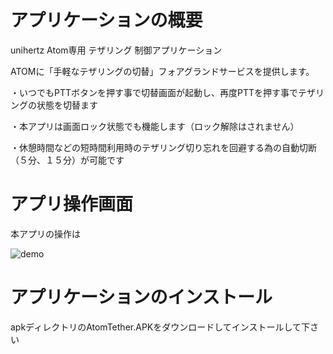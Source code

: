 # アプリケーションの概要

unihertz Atom専用 テザリング 制御アプリケーション

ATOMに「手軽なテザリングの切替」フォアグランドサービスを提供します。

・いつでもPTTボタンを押す事で切替画面が起動し、再度PTTを押す事でテザリングの状態を切替ます

・本アプリは画面ロック状態でも機能します（ロック解除はされません）

・休憩時間などの短時間利用時のテザリング切り忘れを回避する為の自動切断（５分、１５分）が可能です

# アプリ操作画面

本アプリの操作は

![demo](https://user-images.githubusercontent.com/30016234/50389197-a359a600-076a-11e9-9ebd-ba0394b69f54.PNG)

# アプリケーションのインストール

apkディレクトリのAtomTether.APKをダウンロードしてインストールして下さい
